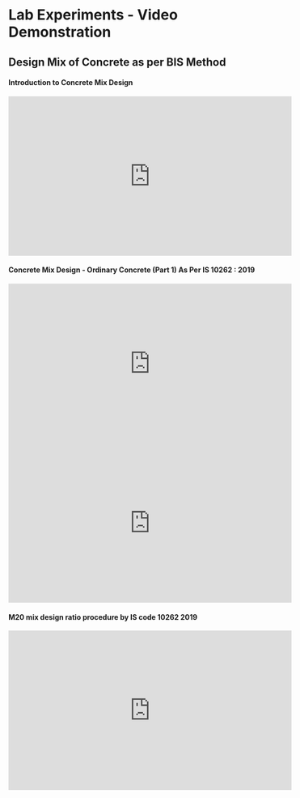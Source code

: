 # Lab Experiments - Video Demonstration

## Design Mix of Concrete as per BIS Method

#### **Introduction to Concrete Mix Design** 

<iframe width="560" height="315" src="https://www.youtube.com/embed/rv-JwoRfV0E" title="YouTube video player" frameborder="0" allow="accelerometer; autoplay; clipboard-write; encrypted-media; gyroscope; picture-in-picture" allowfullscreen></iframe>

#### **Concrete Mix Design - Ordinary Concrete (Part 1) As Per IS 10262 : 2019**

<iframe width="560" height="315" src="https://www.youtube.com/embed/AIzacVum1oQ" title="YouTube video player" frameborder="0" allow="accelerometer; autoplay; clipboard-write; encrypted-media; gyroscope; picture-in-picture" allowfullscreen></iframe>

<iframe width="560" height="315" src="https://www.youtube.com/embed/Gf7gt2A5PAE" title="YouTube video player" frameborder="0" allow="accelerometer; autoplay; clipboard-write; encrypted-media; gyroscope; picture-in-picture" allowfullscreen></iframe>

#### **M20 mix design ratio procedure by IS code 10262 2019**

<iframe width="560" height="315" src="https://www.youtube.com/embed/O00-hKWmxSk" title="YouTube video player" frameborder="0" allow="accelerometer; autoplay; clipboard-write; encrypted-media; gyroscope; picture-in-picture" allowfullscreen></iframe>
